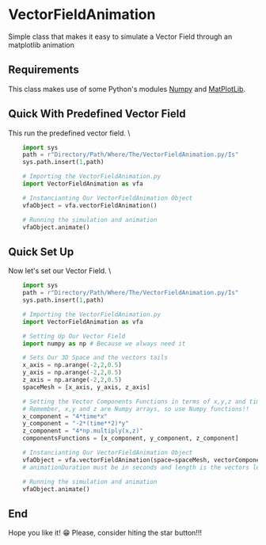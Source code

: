 # VectorFieldAnimation
Simple class that makes it easy to simulate a Vector Field through an matplotlib animation

## Requirements
This class makes use of some Python's modules [Numpy](https://numpy.org/) and [MatPlotLib](https://matplotlib.org/).

## Quick With Predefined Vector Field
This run the predefined vector field. \
```python
    import sys
    path = r"Directory/Path/Where/The/VectorFieldAnimation.py/Is"
    sys.path.insert(1,path)

    # Importing the VectorFieldAnimation.py
    import VectorFieldAnimation as vfa

    # Instancianting Our VectorFieldAnimation Object
    vfaObject = vfa.vectorFieldAnimation()

    # Running the simulation and animation
    vfaObject.animate()
```

## Quick Set Up
Now let's set our Vector Field. \
```python
    import sys
    path = r"Directory/Path/Where/The/VectorFieldAnimation.py/Is"
    sys.path.insert(1,path)

    # Importing the VectorFieldAnimation.py
    import VectorFieldAnimation as vfa

    # Setting Up Our Vector Field
    import numpy as np # Because we always need it

    # Sets Our 3D Space and the vectors tails
    x_axis = np.arange(-2,2,0.5)
    y_axis = np.arange(-2,2,0.5)
    z_axis = np.arange(-2,2,0.5)
    spaceMesh = [x_axis, y_axis, z_axis]

    # Setting the Vector Components Functions in terms of x,y,z and time
    # Remember, x,y and z are Numpy arrays, so use Numpy functions!!
    x_component = "4*time*x"
    y_component = "-2*(time**2)*y"
    z_component = "4*np.multiply(x,z)"
    componentsFunctions = [x_component, y_component, z_component]

    # Instancianting Our VectorFieldAnimation Object
    vfaObject = vfa.vectorFieldAnimation(space=spaceMesh, vectorComponents=componentsFunctions, length=0.3, animationDuration=2)
    # animationDuration must be in seconds and length is the vectors lengths

    # Running the simulation and animation
    vfaObject.animate()
```

## End
Hope you like it! :grin:
Please, consider hiting the star button!!!